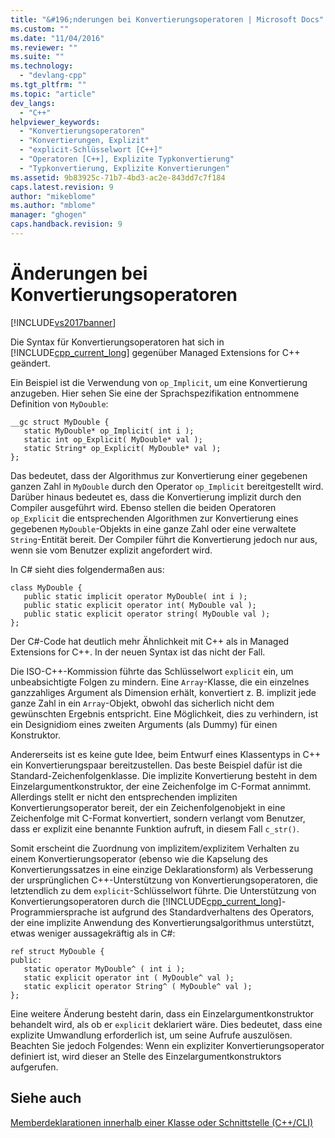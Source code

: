 ```yaml
---
title: "&#196;nderungen bei Konvertierungsoperatoren | Microsoft Docs"
ms.custom: ""
ms.date: "11/04/2016"
ms.reviewer: ""
ms.suite: ""
ms.technology: 
  - "devlang-cpp"
ms.tgt_pltfrm: ""
ms.topic: "article"
dev_langs: 
  - "C++"
helpviewer_keywords: 
  - "Konvertierungsoperatoren"
  - "Konvertierungen, Explizit"
  - "explicit-Schlüsselwort [C++]"
  - "Operatoren [C++], Explizite Typkonvertierung"
  - "Typkonvertierung, Explizite Konvertierungen"
ms.assetid: 9b83925c-71b7-4bd3-ac2e-843dd7c7f184
caps.latest.revision: 9
author: "mikeblome"
ms.author: "mblome"
manager: "ghogen"
caps.handback.revision: 9
---
```

# &#196;nderungen bei Konvertierungsoperatoren
[!INCLUDE[vs2017banner](../assembler/inline/includes/vs2017banner.md)]

Die Syntax für Konvertierungsoperatoren hat sich in [!INCLUDE[cpp_current_long](../dotnet/includes/cpp_current_long_md.md)] gegenüber Managed Extensions for C\+\+ geändert.  
  
 Ein Beispiel ist die Verwendung von `op_Implicit`, um eine Konvertierung anzugeben.  Hier sehen Sie eine der Sprachspezifikation entnommene Definition von `MyDouble`:  
  
```  
__gc struct MyDouble {  
   static MyDouble* op_Implicit( int i );   
   static int op_Explicit( MyDouble* val );  
   static String* op_Explicit( MyDouble* val );   
};  
```  
  
 Das bedeutet, dass der Algorithmus zur Konvertierung einer gegebenen ganzen Zahl in `MyDouble` durch den Operator `op_Implicit` bereitgestellt wird.  Darüber hinaus bedeutet es, dass die Konvertierung implizit durch den Compiler ausgeführt wird.  Ebenso stellen die beiden Operatoren `op_Explicit` die entsprechenden Algorithmen zur Konvertierung eines gegebenen `MyDouble`\-Objekts in eine ganze Zahl oder eine verwaltete `String`\-Entität bereit.  Der Compiler führt die Konvertierung jedoch nur aus, wenn sie vom Benutzer explizit angefordert wird.  
  
 In C\# sieht dies folgendermaßen aus:  
  
```  
class MyDouble {  
   public static implicit operator MyDouble( int i );   
   public static explicit operator int( MyDouble val );  
   public static explicit operator string( MyDouble val );   
};  
```  
  
 Der C\#\-Code hat deutlich mehr Ähnlichkeit mit C\+\+ als in Managed Extensions for C\+\+.  In der neuen Syntax ist das nicht der Fall.  
  
 Die ISO\-C\+\+\-Kommission führte das Schlüsselwort `explicit` ein, um unbeabsichtigte Folgen zu mindern. Eine `Array`\-Klasse, die ein einzelnes ganzzahliges Argument als Dimension erhält, konvertiert z. B. implizit jede ganze Zahl in ein `Array`\-Objekt, obwohl das sicherlich nicht dem gewünschten Ergebnis entspricht.  Eine Möglichkeit, dies zu verhindern, ist ein Designidiom eines zweiten Arguments \(als Dummy\) für einen Konstruktor.  
  
 Andererseits ist es keine gute Idee, beim Entwurf eines Klassentyps in C\+\+ ein Konvertierungspaar bereitzustellen.  Das beste Beispiel dafür ist die Standard\-Zeichenfolgenklasse.  Die implizite Konvertierung besteht in dem Einzelargumentkonstruktor, der eine Zeichenfolge im C\-Format annimmt.  Allerdings stellt er nicht den entsprechenden impliziten Konvertierungsoperator bereit, der ein Zeichenfolgenobjekt in eine Zeichenfolge mit C\-Format konvertiert, sondern verlangt vom Benutzer, dass er explizit eine benannte Funktion aufruft, in diesem Fall `c_str()`.  
  
 Somit erscheint die Zuordnung von implizitem\/explizitem Verhalten zu einem Konvertierungsoperator \(ebenso wie die Kapselung des Konvertierungssatzes in eine einzige Deklarationsform\) als Verbesserung der ursprünglichen C\+\+\-Unterstützung von Konvertierungsoperatoren, die letztendlich zu dem `explicit`\-Schlüsselwort führte.  Die Unterstützung von Konvertierungsoperatoren durch die [!INCLUDE[cpp_current_long](../dotnet/includes/cpp_current_long_md.md)]\-Programmiersprache ist aufgrund des Standardverhaltens des Operators, der eine implizite Anwendung des Konvertierungsalgorithmus unterstützt, etwas weniger aussagekräftig als in C\#:  
  
```  
ref struct MyDouble {  
public:  
   static operator MyDouble^ ( int i );  
   static explicit operator int ( MyDouble^ val );  
   static explicit operator String^ ( MyDouble^ val );  
};  
```  
  
 Eine weitere Änderung besteht darin, dass ein Einzelargumentkonstruktor behandelt wird, als ob er `explicit` deklariert wäre.  Dies bedeutet, dass eine explizite Umwandlung erforderlich ist, um seine Aufrufe auszulösen.  Beachten Sie jedoch Folgendes: Wenn ein expliziter Konvertierungsoperator definiert ist, wird dieser an Stelle des Einzelargumentkonstruktors aufgerufen.  
  
## Siehe auch  
 [Memberdeklarationen innerhalb einer Klasse oder Schnittstelle \(C\+\+\/CLI\)](../dotnet/member-declarations-within-a-class-or-interface-cpp-cli.md)